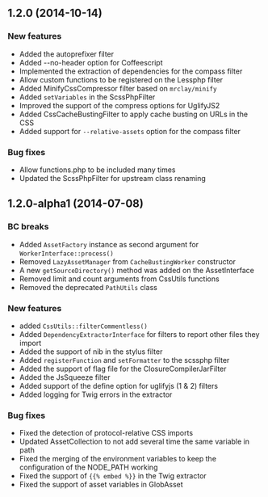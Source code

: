 1.2.0 (2014-10-14)
------------------

### New features

* Added the autoprefixer filter
* Added --no-header option for Coffeescript
* Implemented the extraction of dependencies for the compass filter
* Allow custom functions to be registered on the Lessphp filter
* Added MinifyCssCompressor filter based on `mrclay/minify`
* Added `setVariables` in the ScssPhpFilter
* Improved the support of the compress options for UglifyJS2
* Added CssCacheBustingFilter to apply cache busting on URLs in the CSS
* Added support for `--relative-assets` option for the compass filter

### Bug fixes

* Allow functions.php to be included many times
* Updated the ScssPhpFilter for upstream class renaming

1.2.0-alpha1 (2014-07-08)
-------------------------

### BC breaks

* Added `AssetFactory` instance as second argument for `WorkerInterface::process()`
* Removed `LazyAssetManager` from `CacheBustingWorker` constructor
* A new `getSourceDirectory()` method was added on the AssetInterface
* Removed limit and count arguments from CssUtils functions
* Removed the deprecated `PathUtils` class

### New features

* added `CssUtils::filterCommentless()`
* Added `DependencyExtractorInterface` for filters to report other files they import
* Added the support of nib in the stylus filter
* Added `registerFunction` and `setFormatter` to the scssphp filter
* Added the support of flag file for the ClosureCompilerJarFilter
* Added the JsSqueeze filter
* Added support of the define option for uglifyjs (1 & 2) filters
* Added logging for Twig errors in the extractor

### Bug fixes

* Fixed the detection of protocol-relative CSS imports
* Updated AssetCollection to not add several time the same variable in path
* Fixed the merging of the environment variables to keep the configuration of the NODE_PATH working
* Fixed the support of ``{{% embed %}}`` in the Twig extractor
* Fixed the support of asset variables in GlobAsset